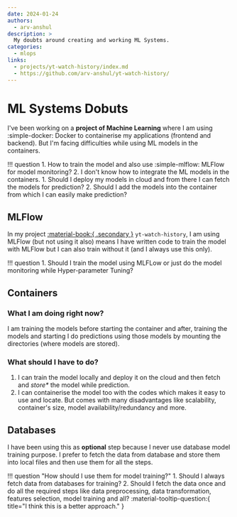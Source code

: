 ```yaml
---
date: 2024-01-24
authors:
  - arv-anshul
description: >
  My doubts around creating and working ML Systems.
categories:
  - mlops
links:
  - projects/yt-watch-history/index.md
  - https://github.com/arv-anshul/yt-watch-history/
---
```


# ML Systems Dobuts

I've been working on a **project of Machine Learning** where I am using :simple-docker: Docker to containerise my applications (frontend and backend). But I'm facing difficulties while using ML models in the containers.

!!! question
    1. How to train the model and also use :simple-mlflow: MLFlow for model monitoring?
    2. I don't know how to integrate the ML models in the containers.
        1. Should I deploy my models in cloud and from there I can fetch the models for prediction?
        2. Should I add the models into the container from which I can easily make prediction?

## MLFlow

In my project [:material-book:{ .secondary }](https://github.com/arv-anshulyt-watch-history "Project on GitHub") `yt-watch-history`, I am using MLFlow (but not using it also) means I have written code to train the model with MLFlow but I can also train without it (and I always use this only).

!!! question
    1. Should I train the model using MLFLow or just do the model monitoring while Hyper-parameter Tuning?

## Containers

### What I am doing right now?

I am training the models before starting the container and after, training the models and starting I do predictions using those models by mounting the directories (where models are stored).

### What should I have to do?

1. I can train the model locally and deploy it on the cloud and then fetch and _store\*_ the model while prediction.
2. I can containerise the model too with the codes which makes it easy to use and locate. But comes with many disadvantages like scalability, container's size, model availability/redundancy and more.

## Databases

I have been using this as **optional** step because I never use database model training purpose. I prefer to fetch the data from database and store them into local files and then use them for all the steps.

!!! question "How should I use them for model training?"
    1. Should I always fetch data from databases for training?
    2. Should I fetch the data once and do all the required steps like data preprocessing, data transformation, features selection, model training and all? :material-tooltip-question:{ title="I think this is a better approach." }
